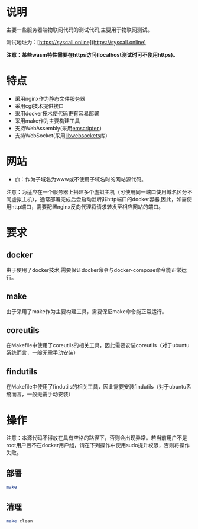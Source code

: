 # 说明

主要一些服务器端物联网代码的测试代码,主要用于物联网测试。

测试地址为：[https://syscall.online](https://syscall.online)

**注意：某些wasm特性需要在https访问(localhost测试时可不使用https)。**

# 特点

- 采用nginx作为静态文件服务器
- 采用cgi技术提供接口
- 采用docker技术使代码更有容易部署
- 采用make作为主要构建工具
- 支持WebAssembly(采用[emscripten](https://emscripten.org/))
- 支持WebSocket(采用[libwebsockets](https://libwebsockets.org/)库)

# 网站

- [@](@)：作为子域名为www或不使用子域名时的网站源代码。

注意：为适应在一个服务器上搭建多个虚拟主机（可使用同一端口使用域名区分不同虚拟主机），通常部署完成后会启动监听非http端口的docker容器,因此，如需使用http端口，需要配置nginx反向代理将请求转发至相应网站的端口。

# 要求

## docker

由于使用了docker技术,需要保证docker命令与docker-compose命令能正常运行。

## make

由于采用了make作为主要构建工具，需要保证make命令能正常运行。

## coreutils

在Makefile中使用了coreutils的相关工具，因此需要安装coreutils（对于ubuntu系统而言，一般无需手动安装）

## findutils

在Makefile中使用了findutils的相关工具，因此需要安装findutils（对于ubuntu系统而言，一般无需手动安装）

# 操作

注意：本源代码不得放在具有空格的路径下，否则会出现异常。若当前用户不是root用户且不在docker用户组，请在下列操作中使用sudo提升权限，否则将操作失败。

## 部署

```bash
make
```

## 清理

```bash
make clean
```

